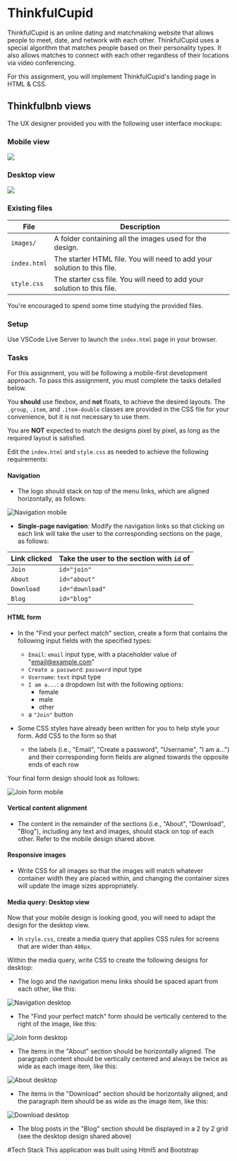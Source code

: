 # ThinkfulCupid

ThinkfulCupid is an online dating and matchmaking website that allows people to meet, date, and network with each other. ThinkfulCupid uses a special algorithm that matches people based on their personality types. It also allows matches to connect with each other regardless of their locations via video conferencing.

For this assignment, you will implement ThinkfulCupid's landing page in HTML & CSS.

## Thinkfulbnb views

The UX designer provided you with the following user interface mockups:

### Mobile view

![](images/ThinkfulCupid-mobile.png)

### Desktop view

![](images/ThinkfulCupid-desktop.png)

### Existing files

| File         | Description                                                             |
| ------------ | ----------------------------------------------------------------------- |
| `images/`    | A folder containing all the images used for the design.                 |
| `index.html` | The starter HTML file. You will need to add your solution to this file. |
| `style.css`  | The starter css file. You will need to add your solution to this file.  |

You're encouraged to spend some time studying the provided files.

### Setup

Use VSCode Live Server to launch the `index.html` page in your browser.

### Tasks

For this assignment, you will be following a mobile-first development approach. To pass this assignment, you must complete the tasks detailed below.

You **should** use flexbox, and **not** floats, to achieve the desired layouts. The `.group`, `.item`, and `.item-double` classes are provided in the CSS file for your convenience, but it is not necessary to use them.

You are **NOT** expected to match the designs pixel by pixel, as long as the required layout is satisfied.

Edit the `index.html` and `style.css` as needed to achieve the following requirements:

#### Navigation

- The logo should stack on top of the menu links, which are aligned horizontally, as follows:

![Navigation mobile](./images/navigation-mobile.png)

- **Single-page navigation**: Modify the navigation links so that clicking on each link will take the user to the corresponding sections on the page, as follows:

| Link clicked | Take the user to the section with `id` of |
| ------------ | ----------------------------------------- |
| `Join`       | `id="join"`                               |
| `About`      | `id="about"`                              |
| `Download`   | `id="download"`                           |
| `Blog`       | `id="blog"`                               |

#### HTML form

- In the "Find your perfect match" section, create a form that contains the following input fields with the specified types:

  - `Email`: `email` input type, with a placeholder value of "email@example.com"
  - `Create a password`: `password` input type
  - `Username`: `text` input type
  - `I am a...`: a dropdown list with the following options:
    - female
    - male
    - other
  - a `"Join"` button

- Some CSS styles have already been written for you to help style your form. Add CSS to the form so that
  - the labels (i.e., "Email", "Create a password", "Username", "I am a...") and their corresponding form fields are aligned towards the opposite ends of each row

Your final form design should look as follows:

![Join form mobile](./images/join-form-mobile.png)

#### Vertical content alignment

- The content in the remainder of the sections (i.e., "About", "Download", "Blog"), including any text and images, should stack on top of each other. Refer to the mobile design shared above.

#### Responsive images

- Write CSS for all images so that the images will match whatever container width they are placed within, and changing the container sizes will update the image sizes appropriately.

#### Media query: Desktop view

Now that your mobile design is looking good, you will need to adapt the design for the desktop view.

- In `style.css`, create a media query that applies CSS rules for screens that are wider than `480px`.

Within the media query, write CSS to create the following designs for desktop:

- The logo and the navigation menu links should be spaced apart from each other, like this:

![Navigation desktop](./images/navigation-desktop.png)

- The "Find your perfect match" form should be vertically centered to the right of the image, like this:

![Join form desktop](./images/join-form-desktop.png)

- The items in the "About" section should be horizontally aligned. The paragraph content should be vertically centered and always be twice as wide as each image item, like this:

![About desktop](./images/about-desktop.png)

- The items in the "Download" section should be horizontally aligned, and the paragraph item should be as wide as the image item, like this:

![Download desktop](./images/download-desktop.png)

- The blog posts in the "Blog" section should be displayed in a 2 by 2 grid (see the desktop design shared above)


#Tech Stack
This application was built using Html5 and Bootstrap
